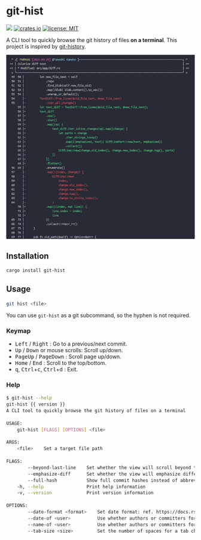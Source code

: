 # git-hist

[![](https://github.com/arkark/git-hist/workflows/Rust/badge.svg)](https://github.com/arkark/git-hist/actions)
[![crates.io](https://img.shields.io/crates/v/git-hist.svg)](https://crates.io/crates/git-hist)
[![license: MIT](https://img.shields.io/badge/license-MIT-yellow.svg)](https://github.com/arkark/git-hist/blob/master/LICENSE)

A CLI tool to quickly browse the git history of files **on a terminal**. This project is inspired by [git-history](https://github.com/pomber/git-history).

<div align="center">
    <img src="screenshots/screenshot_01.png" />
</div>

## Installation

```sh
cargo install git-hist
```

## Usage

```sh
git hist <file>
```

You can use `git-hist` as a git subcommand, so the hyphen is not required.

### Keymap

- <kbd>Left</kbd> / <kbd>Right</kbd> : Go to a previous/next commit.
- <kbd>Up</kbd> / <kbd>Down</kbd> or mouse scrolls: Scroll up/down.
- <kbd>PageUp</kbd> / <kbd>PageDown</kbd> : Scroll page up/down.
- <kbd>Home</kbd> / <kbd>End</kbd> : Scroll to the top/bottom.
- <kbd>q</kbd>, <kbd>Ctrl</kbd>+<kbd>c</kbd>, <kbd>Ctrl</kbd>+<kbd>d</kbd> : Exit.

### Help

```sh
$ git-hist --help
git-hist {{ version }}
A CLI tool to quickly browse the git history of files on a terminal

USAGE:
    git-hist [FLAGS] [OPTIONS] <file>

ARGS:
    <file>    Set a target file path

FLAGS:
        --beyond-last-line    Set whether the view will scroll beyond the last line
        --emphasize-diff      Set whether the view will emphasize different parts
        --full-hash           Show full commit hashes instead of abbreviated commit hashes
    -h, --help                Print help information
    -v, --version             Print version information

OPTIONS:
        --date-format <format>    Set date format: ref. https://docs.rs/chrono/0.4.19/chrono/format/strftime/index.html [default: [%Y-%m-%d]]
        --date-of <user>          Use whether authors or committers for dates [default: author] [possible values: author, committer]
        --name-of <user>          Use whether authors or committers for names [default: author] [possible values: author, committer]
        --tab-size <size>         Set the number of spaces for a tab character (\t) [default: 4]
```

